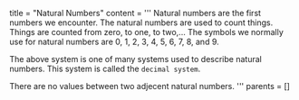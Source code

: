 title = "Natural Numbers"
content = '''
Natural numbers are the first numbers we encounter.
The natural numbers are used to count things.
Things are counted from zero, to one, to two,...
The symbols we normally use for natural numbers are
0, 1, 2, 3, 4, 5, 6, 7, 8, and 9.

The above system is one of many systems used to describe natural numbers. This system is called the `decimal system`.

There are no values between two adjecent natural numbers.
'''
parents = []
